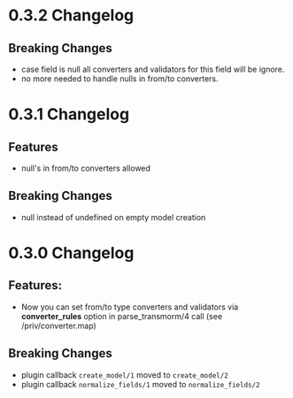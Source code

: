 0.3.2 Changelog
====

Breaking Changes
---

- case field is null all converters and validators for this field will be ignore.
- no more needed to handle nulls in from/to converters.

0.3.1 Changelog
====

Features
---

- null's in from/to converters allowed

Breaking Changes
---

- null instead of undefined on empty model creation

0.3.0 Changelog
=====

Features:
---

 - Now you can set from/to type converters and validators via **converter_rules** option in parse_transmorm/4 call
	(see /priv/converter.map)

Breaking Changes
---
 - plugin callback ```create_model/1``` moved to ```create_model/2```
 - plugin callback ```normalize_fields/1``` moved to ```normalize_fields/2```
